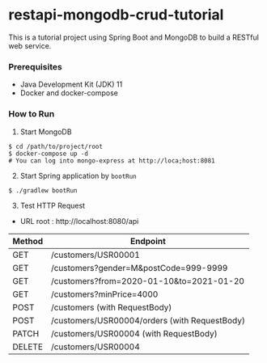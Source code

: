 # restapi-mongodb-crud-tutorial

This is a tutorial project using Spring Boot and MongoDB to build a RESTful web service. 

### Prerequisites

* Java Development Kit (JDK) 11
* Docker and docker-compose

### How to Run

1. Start MongoDB

```Shell
$ cd /path/to/project/root
$ docker-compose up -d
# You can log into mongo-express at http://loca;host:8081
```


2. Start Spring application by `bootRun`

```Shell
$ ./gradlew bootRun
```

3. Test HTTP Request

* URL root : http://localhost:8080/api

| Method | Endpoint |
| --- | --- |
| GET | /customers/USR00001 |
| GET | /customers?gender=M&postCode=999-9999 |
| GET | /customers?from=2020-01-10&to=2021-01-20 |
| GET | /customers?minPrice=4000 |
| POST | /customers (with RequestBody) |
| POST | /customers/USR00004/orders (with RequestBody) |
| PATCH | /customers/USR00004 (with RequestBody) |
| DELETE | /customers/USR00004 |
